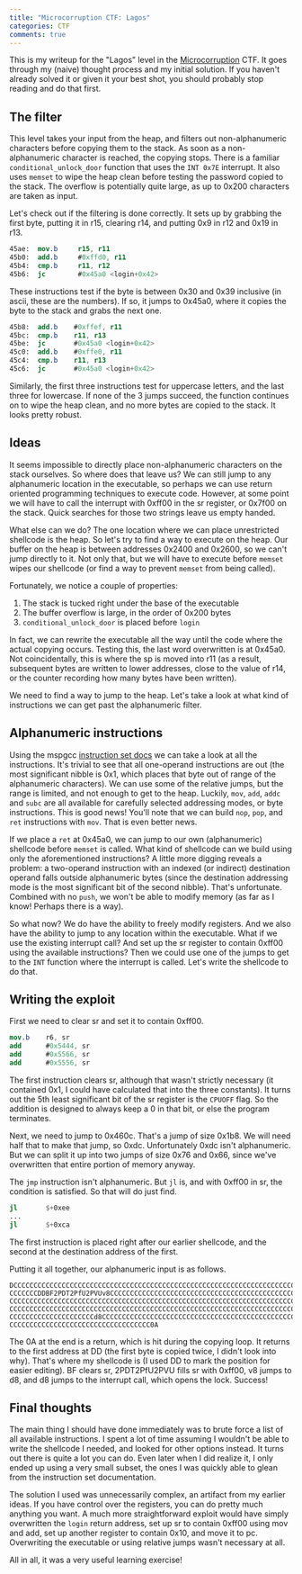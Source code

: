 ```yaml
---
title: "Microcorruption CTF: Lagos"
categories: CTF
comments: true
---
```


This is my writeup for the "Lagos" level in the [Microcorruption](https://microcorruption.com) CTF. It goes through my (naive) thought process and my initial solution. If you haven't already solved it or given it your best shot, you should probably stop reading and do that first.

## The filter

This level takes your input from the heap, and filters out non-alphanumeric characters before copying them to the stack. As soon as a non-alphanumeric character is reached, the copying stops. There is a familiar `conditional_unlock_door` function that uses the `INT 0x7E` interrupt. It also uses `memset` to wipe the heap clean before testing the password copied to the stack. The overflow is potentially quite large, as up to 0x200 characters are taken as input.

Let's check out if the filtering is done correctly. It sets up by grabbing the first byte, putting it in r15, clearing r14, and putting 0x9 in r12 and 0x19 in r13.

```nasm
45ae:  mov.b     r15, r11
45b0:  add.b     #0xffd0, r11
45b4:  cmp.b     r11, r12
45b6:  jc        #0x45a0 <login+0x42>
```

These instructions test if the byte is between 0x30 and 0x39 inclusive (in ascii, these are the numbers). If so, it jumps to 0x45a0, where it copies the byte to the stack and grabs the next one.

```nasm
45b8:  add.b    #0xffef, r11
45bc:  cmp.b    r11, r13
45be:  jc       #0x45a0 <login+0x42>
45c0:  add.b    #0xffe0, r11
45c4:  cmp.b    r11, r13
45c6:  jc       #0x45a0 <login+0x42>
```

Similarly, the first three instructions test for uppercase letters, and the last three for lowercase. If none of the 3 jumps succeed, the function continues on to wipe the heap clean, and no more bytes are copied to the stack. It looks pretty robust.

## Ideas

It seems impossible to directly place non-alphanumeric characters on the stack ourselves. So where does that leave us? We can still jump to any alphanumeric location in the executable, so perhaps we can use return oriented programming techniques to execute code. However, at some point we will have to call the interrupt with 0xff00 in the sr register, or 0x7f00 on the stack. Quick searches for those two strings leave us empty handed.

What else can we do? The one location where we can place unrestricted shellcode is the heap. So let's try to find a way to execute on the heap. Our buffer on the heap is between addresses 0x2400 and 0x2600, so we can't jump directly to it. Not only that, but we will have to execute before `memset` wipes our shellcode (or find a way to prevent `memset` from being called). 

Fortunately, we notice a couple of properties:

1. The stack is tucked right under the base of the executable
2. The buffer overflow is large, in the order of 0x200 bytes
3. `conditional_unlock_door` is placed before `login`

In fact, we can rewrite the executable all the way until the code where the actual copying occurs. Testing this, the last word overwritten is at 0x45a0. Not coincidentally, this is where the sp is moved into r11 (as a result, subsequent bytes are written to lower addresses, close to the value of r14, or the counter recording how many bytes have been written).

We need to find a way to jump to the heap. Let's take a look at what kind of instructions we can get past the alphanumeric filter.

## Alphanumeric instructions

Using the mspgcc [instruction set docs](http://mspgcc.sourceforge.net/manual/x223.html) we can take a look at all the instructions. It's trivial to see that all one-operand instructions are out (the most significant nibble is 0x1, which places that byte out of range of the alphanumeric characters). We can use some of the relative jumps, but the range is limited, and not enough to get to the heap. Luckily, `mov`, `add`, `addc` and `subc` are all available for carefully selected addressing modes, or byte instructions. This is good news! You'll note that we can build `nop`, `pop`, and `ret` instructions with `mov`. That is even better news.

If we place a `ret` at 0x45a0, we can jump to our own (alphanumeric) shellcode before `memset` is called. What kind of shellcode can we build using only the aforementioned instructions? A little more digging reveals a problem: a two-operand instruction with an indexed (or indirect) destination operand falls outside alphanumeric bytes (since the destination addressing mode is the most significant bit of the second nibble). That's unfortunate. Combined with no `push`, we won't be able to modify memory (as far as I know! Perhaps there is a way).

So what now? We do have the ability to freely modify registers. And we also have the ability to jump to any location within the executable. What if we use the existing interrupt call? And set up the sr register to contain 0xff00 using the available instructions? Then we could use one of the jumps to get to the `INT` function where the interrupt is called. Let's write the shellcode to do that.

## Writing the exploit

First we need to clear sr and set it to contain 0xff00.

```nasm
mov.b    r6, sr
add      #0x5444, sr
add      #0x5566, sr
add      #0x5556, sr
```

The first instruction clears sr, although that wasn't strictly necessary (it contained 0x1, I could have calculated that into the three constants). It turns out the 5th least significant bit of the sr register is the `CPUOFF` flag. So the addition is designed to always keep a 0 in that bit, or else the program terminates.

Next, we need to jump to 0x460c. That's a jump of size 0x1b8. We will need half that to make that jump, so 0xdc. Unfortunately 0xdc isn't alphanumeric. But we can split it up into two jumps of size 0x76 and 0x66, since we've overwritten that entire portion of memory anyway.

The `jmp` instruction isn't alphanumeric. But `jl` is, and with 0xff00 in sr, the condition is satisfied. So that will do just find.

```nasm
jl       $+0xee
...
jl       $+0xca
```

The first instruction is placed right after our earlier shellcode, and the second at the destination address of the first.

Putting it all together, our alphanumeric input is as follows.

```
DCCCCCCCCCCCCCCCCCCCCCCCCCCCCCCCCCCCCCCCCCCCCCCCCCCCCCCCCCCCCCCCCCCCCCCCCCCCCCCC
CCCCCCCDDBF2PDT2PfU2PVUv8CCCCCCCCCCCCCCCCCCCCCCCCCCCCCCCCCCCCCCCCCCCCCCCCCCCCCCC
CCCCCCCCCCCCCCCCCCCCCCCCCCCCCCCCCCCCCCCCCCCCCCCCCCCCCCCCCCCCCCCCCCCCCCCCCCCCCCCC
CCCCCCCCCCCCCCCCCCCCCCCCCCCCCCCCCCCCCCCCCCCCCCCCCCCCCCCCCCCCCCCCCCCCCCCCCCCCCCCC
CCCCCCCCCCCCCCCCCCCCCd8CCCCCCCCCCCCCCCCCCCCCCCCCCCCCCCCCCCCCCCCCCCCCCCCCCCCCCCCC
CCCCCCCCCCCCCCCCCCCCCCCCCCCCCCCCCCC0A
```

The 0A at the end is a return, which is hit during the copying loop. It returns to the first address at DD (the first byte is copied twice, I didn't look into why). That's where my shellcode is (I used DD to mark the position for easier editing). BF clears sr, 2PDT2PfU2PVU fills sr with 0xff00, v8 jumps to d8, and d8 jumps to the interrupt call, which opens the lock. Success!

## Final thoughts

The main thing I should have done immediately was to brute force a list of all available instructions. I spent a lot of time assuming I wouldn't be able to write the shellcode I needed, and looked for other options instead. It turns out there is quite a lot you can do. Even later when I did realize it, I only ended up using a very small subset, the ones I was quickly able to glean from the instruction set documentation.

The solution I used was unnecessarily complex, an artifact from my earlier ideas. If you have control over the registers, you can do pretty much anything you want. A much more straightforward exploit would have simply overwritten the `login` return address, set up sr to contain 0xff00 using mov and add, set up another register to contain 0x10, and move it to pc. Overwriting the executable or using relative jumps wasn't necessary at all.

All in all, it was a very useful learning exercise!
